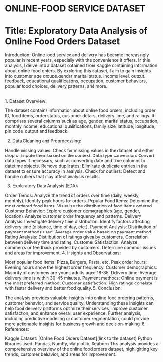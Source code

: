 # ONLINE-FOOD SERVICE DATASET


# Title: Exploratory Data Analysis of Online Food Orders Dataset

Introduction:
Online food service and delivery has become increasingly popular in recent years, especially with the convenience it offers. 
In this analysis, I delve into a dataset obtained from Kaggle containing information about online food orders. 
By exploring this dataset, I aim to gain insights into customer age groups,gender marital status, income level, output, feedback, educational qualifications, occupation, customer behaviors, popular food choices, delivery patterns, and more.

<br>
1. Dataset Overview:

The dataset contains information about online food orders, including order ID, food items, order status, customer details, delivery time, and ratings.
It comprises several columns such as age, gender, marital status, occupation, monthly income, educational qualifications, family size, latitude, longitude, pin code, output and feedback.

2. Data Cleaning and Preprocessing:

Handle missing values: Check for missing values in the dataset and either drop or impute them based on the context.
Data type conversion: Convert data types if necessary, such as converting date and time columns to datetime objects.
Remove duplicates: Eliminate duplicate entries in the dataset to ensure accuracy in analysis.
Check for outliers: Detect and handle outliers that may affect analysis results.


3. Exploratory Data Analysis (EDA):

Order Trends:
Analyze the trend of orders over time (daily, weekly, monthly).
Identify peak hours for orders.
Popular Food Items:
Determine the most ordered food items.
Visualize the distribution of food items ordered.
Customer Behavior:
Explore customer demographics (age, gender, location).
Analyze customer order frequency and patterns.
Delivery Analysis:
Investigate delivery time distribution.
Identify factors affecting delivery time (distance, time of day, etc.).
Payment Analysis:
Distribution of payment methods used.
Average order value based on payment method.
Rating Analysis:
Distribution of ratings given by customers.
Correlation between delivery time and rating.
Customer Satisfaction:
Analyze comments or feedback provided by customers.
Determine common issues and areas for improvement.
4. Insights and Observations:

Most popular food items: Pizza, Burgers, Pasta, etc.
Peak order hours: Evening hours show the highest order frequency.
Customer demographics: Majority of customers are young adults aged 18-35.
Delivery time: Average delivery time is within 30-45 minutes.
Payment methods: Online payment is the most preferred method.
Customer satisfaction: High ratings correlate with faster delivery and better food quality.
5. Conclusion:

The analysis provides valuable insights into online food ordering patterns, customer behavior, and service quality.
Understanding these insights can help food delivery platforms optimize their services, improve customer satisfaction, and enhance overall user experience.
Further analysis, including predictive modeling or customer segmentation, could provide more actionable insights for business growth and decision-making.
6. References:

Kaggle Dataset: [Online Food Orders Dataset](link to the dataset)
Python libraries used: Pandas, NumPy, Matplotlib, Seaborn
This analysis provides a comprehensive overview of the online food orders dataset, highlighting key trends, customer behavior, and areas for improvement.
